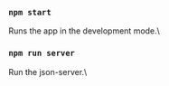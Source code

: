 ### `npm start`

Runs the app in the development mode.\

### `npm run server`

Run the json-server.\
